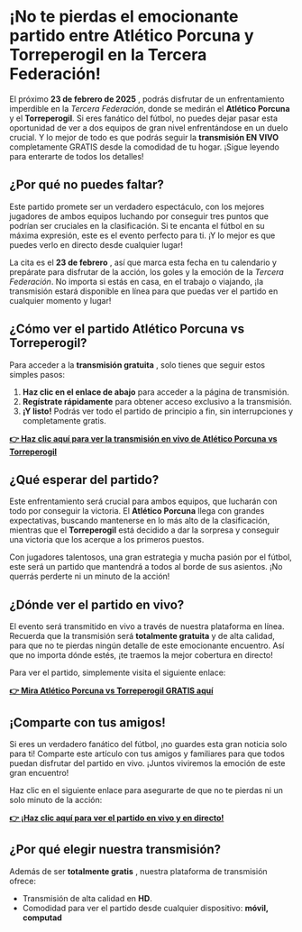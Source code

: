 # ¡No te pierdas el emocionante partido entre Atlético Porcuna y Torreperogil en la Tercera Federación!

El próximo **23 de febrero de 2025** , podrás disfrutar de un enfrentamiento imperdible en la _Tercera Federación_, donde se medirán el **Atlético Porcuna** y el **Torreperogil**. Si eres fanático del fútbol, no puedes dejar pasar esta oportunidad de ver a dos equipos de gran nivel enfrentándose en un duelo crucial. Y lo mejor de todo es que podrás seguir la **transmisión EN VIVO** completamente GRATIS desde la comodidad de tu hogar. ¡Sigue leyendo para enterarte de todos los detalles!

## ¿Por qué no puedes faltar?

Este partido promete ser un verdadero espectáculo, con los mejores jugadores de ambos equipos luchando por conseguir tres puntos que podrían ser cruciales en la clasificación. Si te encanta el fútbol en su máxima expresión, este es el evento perfecto para ti. ¡Y lo mejor es que puedes verlo en directo desde cualquier lugar!

La cita es el **23 de febrero** , así que marca esta fecha en tu calendario y prepárate para disfrutar de la acción, los goles y la emoción de la _Tercera Federación_. No importa si estás en casa, en el trabajo o viajando, ¡la transmisión estará disponible en línea para que puedas ver el partido en cualquier momento y lugar!

## ¿Cómo ver el partido Atlético Porcuna vs Torreperogil?

Para acceder a la **transmisión gratuita** , solo tienes que seguir estos simples pasos:

1. **Haz clic en el enlace de abajo** para acceder a la página de transmisión.
2. **Regístrate rápidamente** para obtener acceso exclusivo a la transmisión.
3. **¡Y listo!** Podrás ver todo el partido de principio a fin, sin interrupciones y completamente gratis.

[**👉 Haz clic aquí para ver la transmisión en vivo de Atlético Porcuna vs Torreperogil**](https://tinyurl.com/livestreamfreeo?st=Atl%C3%A9tico+Porcuna+vs+Torreperogil&si=gh)

## ¿Qué esperar del partido?

Este enfrentamiento será crucial para ambos equipos, que lucharán con todo por conseguir la victoria. El **Atlético Porcuna** llega con grandes expectativas, buscando mantenerse en lo más alto de la clasificación, mientras que el **Torreperogil** está decidido a dar la sorpresa y conseguir una victoria que los acerque a los primeros puestos.

Con jugadores talentosos, una gran estrategia y mucha pasión por el fútbol, este será un partido que mantendrá a todos al borde de sus asientos. ¡No querrás perderte ni un minuto de la acción!

## ¿Dónde ver el partido en vivo?

El evento será transmitido en vivo a través de nuestra plataforma en línea. Recuerda que la transmisión será **totalmente gratuita** y de alta calidad, para que no te pierdas ningún detalle de este emocionante encuentro. Así que no importa dónde estés, ¡te traemos la mejor cobertura en directo!

Para ver el partido, simplemente visita el siguiente enlace:

[**👉 Mira Atlético Porcuna vs Torreperogil GRATIS aquí**](https://tinyurl.com/livestreamfreeo?st=Atl%C3%A9tico+Porcuna+vs+Torreperogil&si=gh)

## ¡Comparte con tus amigos!

Si eres un verdadero fanático del fútbol, ¡no guardes esta gran noticia solo para ti! Comparte este artículo con tus amigos y familiares para que todos puedan disfrutar del partido en vivo. ¡Juntos viviremos la emoción de este gran encuentro!

Haz clic en el siguiente enlace para asegurarte de que no te pierdas ni un solo minuto de la acción:

[**👉 ¡Haz clic aquí para ver el partido en vivo y en directo!**](https://tinyurl.com/livestreamfreeo?st=Atl%C3%A9tico+Porcuna+vs+Torreperogil&si=gh)

## ¿Por qué elegir nuestra transmisión?

Además de ser **totalmente gratis** , nuestra plataforma de transmisión ofrece:

- Transmisión de alta calidad en **HD**.
- Comodidad para ver el partido desde cualquier dispositivo: **móvil, computad**
